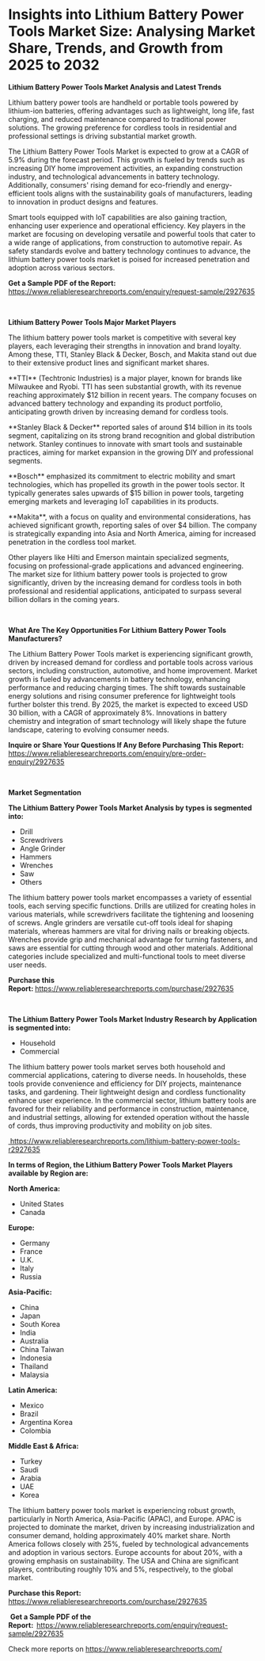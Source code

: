 <p><h1>Insights into Lithium Battery Power Tools Market Size: Analysing Market Share, Trends, and Growth from 2025 to 2032</h1></p><p><strong>Lithium Battery Power Tools Market Analysis and Latest Trends</strong></p>
<p><p>Lithium battery power tools are handheld or portable tools powered by lithium-ion batteries, offering advantages such as lightweight, long life, fast charging, and reduced maintenance compared to traditional power solutions. The growing preference for cordless tools in residential and professional settings is driving substantial market growth. </p><p>The Lithium Battery Power Tools Market is expected to grow at a CAGR of 5.9% during the forecast period. This growth is fueled by trends such as increasing DIY home improvement activities, an expanding construction industry, and technological advancements in battery technology. Additionally, consumers' rising demand for eco-friendly and energy-efficient tools aligns with the sustainability goals of manufacturers, leading to innovation in product designs and features.</p><p>Smart tools equipped with IoT capabilities are also gaining traction, enhancing user experience and operational efficiency. Key players in the market are focusing on developing versatile and powerful tools that cater to a wide range of applications, from construction to automotive repair. As safety standards evolve and battery technology continues to advance, the lithium battery power tools market is poised for increased penetration and adoption across various sectors.</p></p>
<p><strong>Get a Sample PDF of the Report:&nbsp;</strong> <a href="https://www.reliableresearchreports.com/enquiry/request-sample/2927635?utm_campaign=2981&utm_medium=2&utm_source=Github&utm_content=ia&utm_term=12032025&utm_id=lithium-battery-power-tools">https://www.reliableresearchreports.com/enquiry/request-sample/2927635</a></p>
<p>&nbsp;</p>
<p><strong>Lithium Battery Power Tools Major Market Players</strong></p>
<p><p>The lithium battery power tools market is competitive with several key players, each leveraging their strengths in innovation and brand loyalty. Among these, TTI, Stanley Black & Decker, Bosch, and Makita stand out due to their extensive product lines and significant market shares.</p><p>**TTI** (Techtronic Industries) is a major player, known for brands like Milwaukee and Ryobi. TTI has seen substantial growth, with its revenue reaching approximately $12 billion in recent years. The company focuses on advanced battery technology and expanding its product portfolio, anticipating growth driven by increasing demand for cordless tools.</p><p>**Stanley Black & Decker** reported sales of around $14 billion in its tools segment, capitalizing on its strong brand recognition and global distribution network. Stanley continues to innovate with smart tools and sustainable practices, aiming for market expansion in the growing DIY and professional segments.</p><p>**Bosch** emphasized its commitment to electric mobility and smart technologies, which has propelled its growth in the power tools sector. It typically generates sales upwards of $15 billion in power tools, targeting emerging markets and leveraging IoT capabilities in its products.</p><p>**Makita**, with a focus on quality and environmental considerations, has achieved significant growth, reporting sales of over $4 billion. The company is strategically expanding into Asia and North America, aiming for increased penetration in the cordless tool market.</p><p>Other players like Hilti and Emerson maintain specialized segments, focusing on professional-grade applications and advanced engineering. The market size for lithium battery power tools is projected to grow significantly, driven by the increasing demand for cordless tools in both professional and residential applications, anticipated to surpass several billion dollars in the coming years.</p></p>
<p>&nbsp;</p>
<p><strong>What Are The Key Opportunities For Lithium Battery Power Tools Manufacturers?</strong></p>
<p><p>The Lithium Battery Power Tools market is experiencing significant growth, driven by increased demand for cordless and portable tools across various sectors, including construction, automotive, and home improvement. Market growth is fueled by advancements in battery technology, enhancing performance and reducing charging times. The shift towards sustainable energy solutions and rising consumer preference for lightweight tools further bolster this trend. By 2025, the market is expected to exceed USD 30 billion, with a CAGR of approximately 8%. Innovations in battery chemistry and integration of smart technology will likely shape the future landscape, catering to evolving consumer needs.</p></p>
<p><strong>Inquire or Share Your Questions If Any Before Purchasing This Report:</strong> <a href="https://www.reliableresearchreports.com/enquiry/pre-order-enquiry/2927635?utm_campaign=2981&utm_medium=2&utm_source=Github&utm_content=ia&utm_term=12032025&utm_id=lithium-battery-power-tools">https://www.reliableresearchreports.com/enquiry/pre-order-enquiry/2927635</a></p>
<p>&nbsp;</p>
<p><strong>Market Segmentation</strong></p>
<p><strong>The Lithium Battery Power Tools Market Analysis by types is segmented into:</strong></p>
<p><ul><li>Drill</li><li>Screwdrivers</li><li>Angle Grinder</li><li>Hammers</li><li>Wrenches</li><li>Saw</li><li>Others</li></ul></p>
<p><p>The lithium battery power tools market encompasses a variety of essential tools, each serving specific functions. Drills are utilized for creating holes in various materials, while screwdrivers facilitate the tightening and loosening of screws. Angle grinders are versatile cut-off tools ideal for shaping materials, whereas hammers are vital for driving nails or breaking objects. Wrenches provide grip and mechanical advantage for turning fasteners, and saws are essential for cutting through wood and other materials. Additional categories include specialized and multi-functional tools to meet diverse user needs.</p></p>
<p><strong>Purchase this Report:&nbsp;</strong><a href="https://www.reliableresearchreports.com/purchase/2927635?utm_campaign=2981&utm_medium=2&utm_source=Github&utm_content=ia&utm_term=12032025&utm_id=lithium-battery-power-tools">https://www.reliableresearchreports.com/purchase/2927635</a></p>
<p>&nbsp;</p>
<p><strong>The Lithium Battery Power Tools Market Industry Research by Application is segmented into:</strong></p>
<p><ul><li>Household</li><li>Commercial</li></ul></p>
<p><p>The lithium battery power tools market serves both household and commercial applications, catering to diverse needs. In households, these tools provide convenience and efficiency for DIY projects, maintenance tasks, and gardening. Their lightweight design and cordless functionality enhance user experience. In the commercial sector, lithium battery tools are favored for their reliability and performance in construction, maintenance, and industrial settings, allowing for extended operation without the hassle of cords, thus improving productivity and mobility on job sites.</p></p>
<p><a href="https://www.reliableresearchreports.com/lithium-battery-power-tools-r2927635?utm_campaign=2981&utm_medium=2&utm_source=Github&utm_content=ia&utm_term=12032025&utm_id=lithium-battery-power-tools">&nbsp;https://www.reliableresearchreports.com/lithium-battery-power-tools-r2927635</a></p>
<p><strong>In terms of Region, the Lithium Battery Power Tools Market Players available by Region are:</strong></p>
<p>
    <p> <strong> North America: </strong>
        <ul>
            <li>United States</li>
            <li>Canada</li>
        </ul>
        </p> 
    <p> <strong> Europe: </strong>
        <ul>
            <li>Germany</li>
            <li>France</li>
            <li>U.K.</li>
            <li>Italy</li>
            <li>Russia</li>
        </ul>
        </p> 
    <p> <strong> Asia-Pacific: </strong>
        <ul>
            <li>China</li>
            <li>Japan</li>
            <li>South Korea</li>
            <li>India</li>
            <li>Australia</li>
            <li>China Taiwan</li>
            <li>Indonesia</li>
            <li>Thailand</li>
            <li>Malaysia</li>
        </ul>
        </p> 
    <p> <strong> Latin America: </strong>
        <ul>
            <li>Mexico</li>
            <li>Brazil</li>
            <li>Argentina Korea</li>
            <li>Colombia</li>
        </ul>
        </p> 
    <p> <strong> Middle East & Africa: </strong>
        <ul>
            <li>Turkey</li>
            <li>Saudi</li>
            <li>Arabia</li>
            <li>UAE</li>
            <li>Korea</li>
        </ul>
    </p>
    </p>
<p><p>The lithium battery power tools market is experiencing robust growth, particularly in North America, Asia-Pacific (APAC), and Europe. APAC is projected to dominate the market, driven by increasing industrialization and consumer demand, holding approximately 40% market share. North America follows closely with 25%, fueled by technological advancements and adoption in various sectors. Europe accounts for about 20%, with a growing emphasis on sustainability. The USA and China are significant players, contributing roughly 10% and 5%, respectively, to the global market.</p></p>
<p><strong>Purchase this Report: </strong><a href="https://www.reliableresearchreports.com/purchase/2927635?utm_campaign=2981&utm_medium=2&utm_source=Github&utm_content=ia&utm_term=12032025&utm_id=lithium-battery-power-tools">https://www.reliableresearchreports.com/purchase/2927635</a></p>
<p>&nbsp;<strong>Get a Sample PDF of the Report:&nbsp;&nbsp;</strong><a href="https://www.reliableresearchreports.com/enquiry/request-sample/2927635?utm_campaign=2981&utm_medium=2&utm_source=Github&utm_content=ia&utm_term=12032025&utm_id=lithium-battery-power-tools">https://www.reliableresearchreports.com/enquiry/request-sample/2927635</a></p>
<p><strong></strong></p>
<p>Check more reports on <a href="https://www.reliableresearchreports.com/?utm_campaign=2981&utm_medium=2&utm_source=Github&utm_content=ia&utm_term=12032025&utm_id=lithium-battery-power-tools">https://www.reliableresearchreports.com/</a></p>